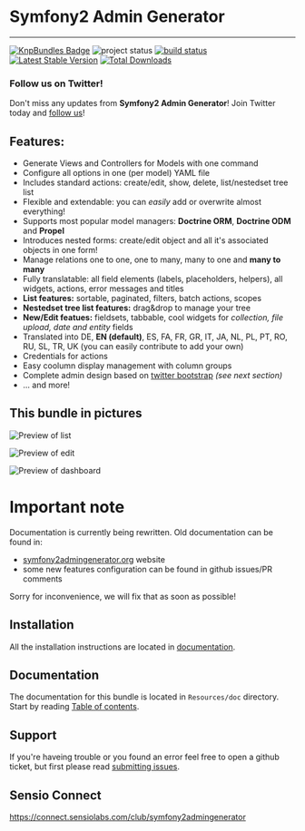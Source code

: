 # Symfony2 Admin Generator
---------------------------------------

[![KnpBundles Badge](http://knpbundles.com/symfony2admingenerator/GeneratorBundle/badge-short)](http://knpbundles.com/symfony2admingenerator/GeneratorBundle)
![project status](http://stillmaintained.com/symfony2admingenerator/GeneratorBundle.png) 
[![build status](https://secure.travis-ci.org/symfony2admingenerator/GeneratorBundle.png)](http://travis-ci.org/symfony2admingenerator/GeneratorBundle)
[![Latest Stable Version](https://poser.pugx.org/symfony2admingenerator/generator-bundle/v/stable.png)](https://packagist.org/packages/symfony2admingenerator/generator-bundle)
[![Total Downloads](https://poser.pugx.org/symfony2admingenerator/generator-bundle/downloads.png)](https://packagist.org/packages/symfony2admingenerator/generator-bundle)


### Follow us on Twitter!

Don't miss any updates from **Symfony2 Admin Generator**! Join Twitter today and [follow us](https://twitter.com/sf2admgen)!

## Features:

* Generate Views and Controllers for Models with one command
* Configure all options in one (per model) YAML file
* Includes standard actions: create/edit, show, delete, list/nestedset tree list
* Flexible and extendable: you can *easily* add or overwrite almost everything!
* Supports most popular model managers: **Doctrine ORM**, **Doctrine ODM** and **Propel**
* Introduces nested forms: create/edit object and all it's associated objects in one form!
* Manage relations one to one, one to many, many to one and **many to many**
* Fully translatable: all field elements (labels, placeholders, helpers), all widgets, actions, error messages and titles
* **List features:** sortable, paginated, filters, batch actions, scopes
* **Nestedset tree list features:** drag&drop to manage your tree
* **New/Edit featues:** fieldsets, tabbable, cool widgets for *collection, file upload, date and entity* fields
* Translated into DE, **EN (default)**, ES, FA, FR, GR, IT, JA, NL, PL, PT, RO, RU, SL, TR, UK (you can easily contribute to add your own)
* Credentials for actions
* Easy coolumn display management with column groups
* Complete admin design based on [twitter bootstrap](http://twitter.github.com/bootstrap/) *(see next section)*
* ... and more!

## This bundle in pictures

![Preview of list](https://github.com/symfony2admingenerator/GeneratorBundle/raw/master/Resources/preview/list-preview.png)

![Preview of edit](https://github.com/symfony2admingenerator/GeneratorBundle/raw/master/Resources/preview/edit-preview.png)

![Preview of dashboard](https://github.com/symfony2admingenerator/GeneratorBundle/raw/master/Resources/preview/dashboard-welcome-preview.png)

# Important note

Documentation is currently being rewritten. Old documentation can be found in:

* [symfony2admingenerator.org](http://symfony2admingenerator.org) website
* some new features configuration can be found in github issues/PR comments

Sorry for inconvenience, we will fix that as soon as possible!

## Installation

All the installation instructions are located in [documentation](https://github.com/symfony2admingenerator/GeneratorBundle/blob/master/Resources/doc/documentation.md#installation).

## Documentation

The documentation for this bundle is located in `Resources/doc` directory. Start by reading [Table of contents](https://github.com/symfony2admingenerator/GeneratorBundle/blob/master/Resources/doc/documentation.md#table-of-contents).

## Support

If you're haveing trouble or you found an error feel free to open a github ticket, but first please read [submitting issues](https://github.com/symfony2admingenerator/GeneratorBundle/blob/master/Resources/doc/support-and-contribution/submitting-issues.md).

## Sensio Connect

https://connect.sensiolabs.com/club/symfony2admingenerator

